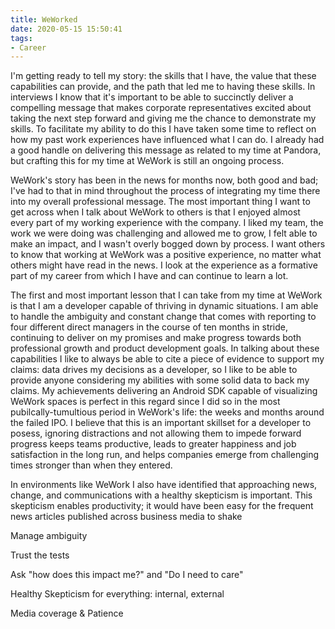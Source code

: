 ```yaml
---
title: WeWorked
date: 2020-05-15 15:50:41
tags:
- Career
---
```


I'm getting ready to tell my story: the skills that I have, the value that these capabilities can provide, and the path that led me to having these skills. In interviews I know that it's important to be able to succinctly deliver a compelling message that makes corporate representatives excited about taking the next step forward and giving me the chance to demonstrate my skills. To facilitate my ability to do this I have taken some time to reflect on how my past work experiences have influenced what I can do. I already had a good handle on delivering this message as related to my time at Pandora, but crafting this for my time at WeWork is still an ongoing process. 

WeWork's story has been in the news for months now, both good and bad; I've had to that in mind throughout the process of integrating my time there into my overall professional message. The most important thing I want to get across when I talk about WeWork to others is that I enjoyed almost every part of my working experience with the company. I liked my team, the work we were doing was challenging and allowed me to grow, I felt able to make an impact, and I wasn't overly bogged down by process. I want others to know that working at WeWork was a positive experience, no matter what others might have read in the news. I look at the experience as a formative part of my career from which I have and can continue to learn a lot.

The first and most important lesson that I can take from my time at WeWork is that I am a developer capable of thriving in dynamic situations. I am able to handle the ambiguity and constant change that comes with reporting to four different direct managers in the course of ten months in stride, continuing to deliver on my promises and make progress towards both professional growth and product development goals. In talking about these capabilities I like to always be able to cite a piece of evidence to support my claims: data drives my decisions as a developer, so I like to be able to provide anyone considering my abilities with some solid data to back my claims. My achievements delivering an Android SDK capable of visualizing WeWork spaces is perfect in this regard since I did so in the most pubilcally-tumultious period in WeWork's life: the weeks and months around the failed IPO. I believe that this is an important skillset for a developer to posess, ignoring distractions and not allowing them to impede forward progress keeps teams productive, leads to greater happiness and job satisfaction in the long run, and helps companies emerge from challenging times stronger than when they entered.

In environments like WeWork I also have identified that approaching news, change, and communications with a healthy skepticism is important. This skepticism enables productivity; it would have been easy for the frequent news articles published across business media to shake 

Manage ambiguity

Trust the tests

Ask "how does this impact me?" and "Do I need to care"

Healthy Skepticism for everything: internal, external

Media coverage & Patience
